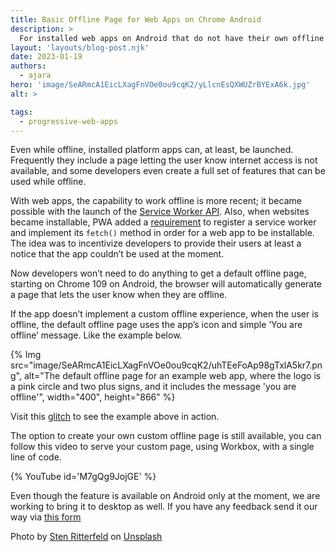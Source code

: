 ```yaml
---
title: Basic Offline Page for Web Apps on Chrome Android
description: >
  For installed web apps on Android that do not have their own offline experience,  starting on Chrome 109, the browser will automatically generate a default page to indicate that the app is currently offline.
layout: 'layouts/blog-post.njk'
date: 2023-01-19
authors:
  - ajara
hero: 'image/SeARmcA1EicLXagFnVOe0ou9cqK2/yLlcnEsQXWUZrBYExA6k.jpg'
alt: >

tags:
  - progressive-web-apps
---
```


Even while offline, installed platform apps can, at least, be launched. Frequently they include a page letting the user know internet access is not available, and some developers even create a full set of features that can be used while offline.

With web apps, the capability to work offline is more recent; it became possible with the launch of the [Service Worker API](/docs/workbox/service-worker-overview/). Also, when websites became installable, PWA added a [requirement](https://web.dev/install-criteria/) to register a service worker and implement its `fetch()` method in order for a web app to be installable.
The idea was to incentivize developers to provide their users at least a notice that the app couldn’t be used at the moment.

Now developers won’t need to do anything to get a default offline page, starting on Chrome 109 on Android, the browser will automatically generate a page that lets the user know when they are offline.

If the app doesn’t implement a custom offline experience, when the user is offline, the default offline page uses the app’s icon and simple ‘You are offline’ message. Like the example below.


{% Img src="image/SeARmcA1EicLXagFnVOe0ou9cqK2/uhTEeFoAp98gTxlA5kr7.png", alt="The default offline page for an example web app, where the logo is a pink circle and two plus signs, and it includes the message 'you are offline'", width="400", height="866" %}

Visit this [glitch](https://glitch.com/~default-offline-count) to see the example above in action.

The option to create your own custom offline page is still available, you can follow this video to serve your custom page, using Workbox, with a single line of code.

{% YouTube id='M7gQg9JojGE' %}

Even though the feature is available on Android only at the moment, we are working to bring it to desktop as well. If you have any feedback send it our way via [this form](https://forms.gle/PnrpAtgGgvQ2jVof6)

Photo by [Sten Ritterfeld](https://unsplash.com/@stenslens) on [Unsplash](https://unsplash.com/s/photos/airplane-phone)